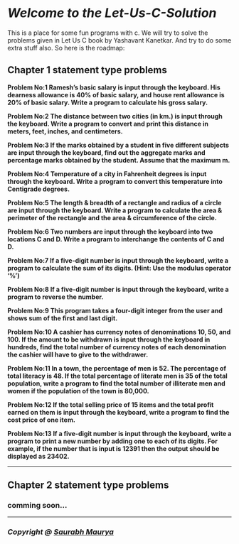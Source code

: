# **_Welcome to the Let-Us-C-Solution_**
This is a place for some fun programs with c.
We will try to solve the problems given in Let Us C book by Yashavant Kanetkar.
And try to do some extra stuff also.
So here is the roadmap:
## Chapter 1 statement type problems

**Problem No:1 Ramesh’s basic salary is input through the keyboard. His dearness allowance is 40% of basic salary, and house rent allowance is 20% of basic salary. Write a program to calculate his gross salary.**

**Problem No:2 The distance between two cities (in km.) is input through the keyboard. Write a program to convert and print this distance in meters, feet, inches, and centimeters.**

**Problem No:3 If the marks obtained by a student in five different subjects are input through the keyboard, find out the aggregate marks and percentage marks obtained by the student. Assume that the maximum m.**

**Problem No:4 Temperature of a city in Fahrenheit degrees is input through the keyboard. Write a program to convert this temperature into Centigrade degrees.**

**Problem No:5 The length & breadth of a rectangle and radius of a circle are input through the keyboard. Write a program to calculate the area & perimeter of the rectangle and the area & circumference of the circle.**

**Problem No:6 Two numbers are input through the keyboard into two locations C and D. Write a program to interchange the contents of C and D.**

**Problem No:7 If a five-digit number is input through the keyboard, write a program to calculate the sum of its digits. (Hint: Use the modulus operator ‘%’)**

**Problem No:8 If a five-digit number is input through the keyboard, write a program to reverse the number.**

**Problem No:9 This program takes a four-digit integer from the user and shows sum of the first and last digit.**

**Problem No:10 A cashier has currency notes of denominations 10, 50, and 100. If the amount to be withdrawn is input through the keyboard in hundreds, find the total number of currency notes of each denomination the cashier will have to give to the withdrawer.**

**Problem No:11 In a town, the percentage of men is 52. The percentage of total literacy is 48. If the total percentage of literate men is 35 of the total population, write a program to find the total number of illiterate men and women if the population of the town is 80,000.**

**Problem No:12 If the total selling price of 15 items and the total profit earned on them is input through the keyboard, write a program to find the cost price of one item.**

**Problem No:13 If a five-digit number is input through the keyboard, write a program to print a new number by adding one to each of its digits. For example, if the number that is input is 12391 then the output should be displayed as 23402.**


***
## Chapter 2 statement type problems






### comming soon...




***
### **_Copyright @ [Saurabh Maurya](https://www.linkedin.com/in/saurabh-maurya-325942143)_**

